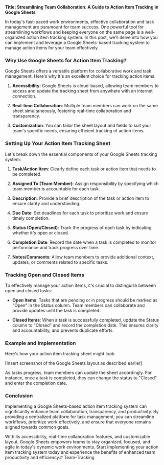 **Title: Streamlining Team Collaboration: A Guide to Action Item Tracking in Google Sheets**

In today's fast-paced work environments, effective collaboration and task management are paramount for team success. One powerful tool for streamlining workflows and keeping everyone on the same page is a well-organized action item tracking system. In this post, we'll delve into how you can implement and leverage a Google Sheets-based tracking system to manage action items for your team effectively.

### Why Use Google Sheets for Action Item Tracking?

Google Sheets offers a versatile platform for collaborative work and task management. Here's why it's an excellent choice for tracking action items:

1. **Accessibility**: Google Sheets is cloud-based, allowing team members to access and update the tracking sheet from anywhere with an internet connection.

2. **Real-time Collaboration**: Multiple team members can work on the same sheet simultaneously, fostering real-time collaboration and transparency.

3. **Customization**: You can tailor the sheet layout and fields to suit your team's specific needs, ensuring efficient tracking of action items.

### Setting Up Your Action Item Tracking Sheet

Let's break down the essential components of your Google Sheets tracking system:

1. **Task/Action Item**: Clearly define each task or action item that needs to be completed.

2. **Assigned To (Team Member)**: Assign responsibility by specifying which team member is accountable for each task.

3. **Description**: Provide a brief description of the task or action item to ensure clarity and understanding.

4. **Due Date**: Set deadlines for each task to prioritize work and ensure timely completion.

5. **Status (Open/Closed)**: Track the progress of each task by indicating whether it's open or closed.

6. **Completion Date**: Record the date when a task is completed to monitor performance and track progress over time.

7. **Notes/Comments**: Allow team members to provide additional context, updates, or comments related to specific tasks.

### Tracking Open and Closed Items

To effectively manage your action items, it's crucial to distinguish between open and closed tasks:

- **Open Items**: Tasks that are pending or in progress should be marked as "Open" in the Status column. Team members can collaborate and provide updates until the task is completed.

- **Closed Items**: When a task is successfully completed, update the Status column to "Closed" and record the completion date. This ensures clarity and accountability, and prevents duplicate efforts.

### Example and Implementation

Here's how your action item tracking sheet might look:

[Insert screenshot of the Google Sheets layout as described earlier]

As tasks progress, team members can update the sheet accordingly. For instance, once a task is completed, they can change the status to "Closed" and enter the completion date.

### Conclusion

Implementing a Google Sheets-based action item tracking system can significantly enhance team collaboration, transparency, and productivity. By providing a centralized platform for task management, you can streamline workflows, prioritize work effectively, and ensure that everyone remains aligned towards common goals.

With its accessibility, real-time collaboration features, and customizable layout, Google Sheets empowers teams to stay organized, focused, and agile in today's dynamic work environments. Start implementing your action item tracking system today and experience the benefits of enhanced team productivity and efficiency.# Team-Tracking
